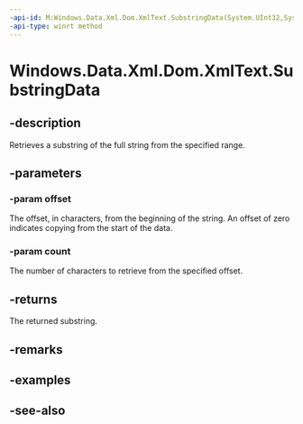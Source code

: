 ```yaml
---
-api-id: M:Windows.Data.Xml.Dom.XmlText.SubstringData(System.UInt32,System.UInt32)
-api-type: winrt method
---
```


<!-- Method syntax
public string SubstringData(System.UInt32 offset, System.UInt32 count)
-->

# Windows.Data.Xml.Dom.XmlText.SubstringData

## -description
Retrieves a substring of the full string from the specified range.

## -parameters
### -param offset
The offset, in characters, from the beginning of the string. An offset of zero indicates copying from the start of the data.

### -param count
The number of characters to retrieve from the specified offset.

## -returns
The returned substring.

## -remarks

## -examples

## -see-also

